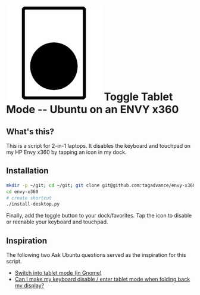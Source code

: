 # ![toggle icon](toggle.png) Toggle Tablet Mode -- Ubuntu on an ENVY x360

## What's this?
This is a script for 2-in-1 laptops. It disables the keyboard and touchpad on my HP Envy x360 by tapping an icon in my dock.

## Installation
```bash
mkdir -p ~/git; cd ~/git; git clone git@github.com:tagadvance/envy-x360.git
cd envy-x360
# create shortcut
./install-desktop.py
```

Finally, add the toggle button to your dock/favorites. Tap the icon to disable or reenable your keyboard and touchpad.

## Inspiration
The following two Ask Ubuntu questions served as the inspiration for this script.
 
* [Switch into tablet mode (in Gnome)](https://askubuntu.com/questions/716501/switch-into-tablet-mode-in-gnome/739091)
* [Can I make my keyboard disable / enter tablet mode when folding back my display?](https://askubuntu.com/questions/867350/can-i-make-my-keyboard-disable-enter-tablet-mode-when-folding-back-my-display)
